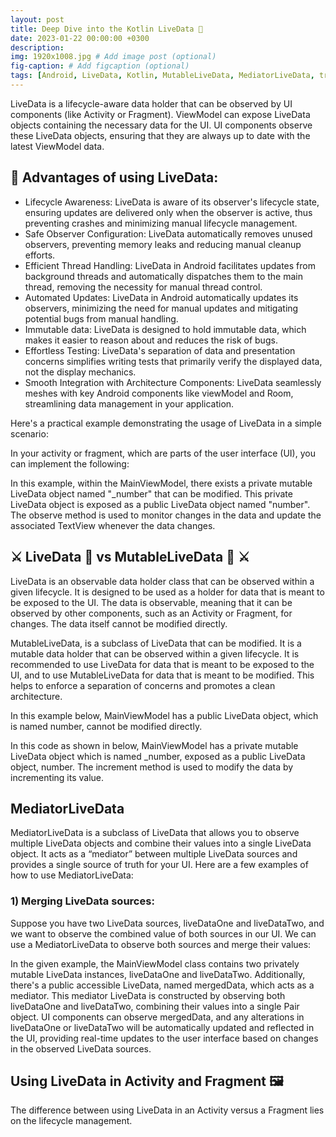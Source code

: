 ```yaml
---
layout: post
title: Deep Dive into the Kotlin LiveData 🥂
date: 2023-01-22 00:00:00 +0300
description:
img: 1920x1008.jpg # Add image post (optional)
fig-caption: # Add figcaption (optional)
tags: [Android, LiveData, Kotlin, MutableLiveData, MediatorLiveData, transformations] # add tag
---
```


LiveData is a lifecycle-aware data holder that can be observed by UI components (like Activity or Fragment).
ViewModel can expose LiveData objects containing the necessary data for the UI.
UI components observe these LiveData objects, ensuring that they are always up to date with the latest ViewModel data.

## 🍎 Advantages of using LiveData:

 * Lifecycle Awareness: LiveData is aware of its observer's lifecycle state, ensuring updates are delivered only when the observer is active, thus preventing crashes and minimizing manual lifecycle management.
 * Safe Observer Configuration: LiveData automatically removes unused observers, preventing memory leaks and reducing manual cleanup efforts.
 * Efficient Thread Handling: LiveData in Android facilitates updates from background threads and automatically dispatches them to the main thread, removing the necessity for manual thread control.
 * Automated Updates: LiveData in Android automatically updates its observers, minimizing the need for manual updates and mitigating potential bugs from manual handling.
 * Immutable data: LiveData is designed to hold immutable data, which makes it easier to reason about and reduces the risk of bugs.
 * Effortless Testing: LiveData's separation of data and presentation concerns simplifies writing tests that primarily verify the displayed data, not the display mechanics.
 * Smooth Integration with Architecture Components: LiveData seamlessly meshes with key Android components like viewModel and Room, streamlining data management in your application.

Here's a practical example demonstrating the usage of LiveData in a simple scenario:

<script src="https://gist.github.com/gungorhafize/e0e885e0c6cf3f9ad5fc6b130be13f7d.js"></script>

In your activity or fragment, which are parts of the user interface (UI), you can implement the following:

<script src="https://gist.github.com/gungorhafize/934a5b63e1bbbb5ca6ff577e24ff46e3.js"></script>

In this example, within the MainViewModel, there exists a private mutable LiveData object named "_number" that can be modified. 
This private LiveData object is exposed as a public LiveData object named "number". 
The observe method is used to monitor changes in the data and update the associated TextView whenever the data changes.

## ⚔️ LiveData 🍎 vs MutableLiveData 🍏 ⚔️

LiveData is an observable data holder class that can be observed within a given lifecycle.
It is designed to be used as a holder for data that is meant to be exposed to the UI.
The data is observable, meaning that it can be observed by other components, such as an Activity or Fragment, for changes.
The data itself cannot be modified directly. 

MutableLiveData, is a subclass of LiveData that can be modified. It is a mutable data holder that can be observed within a given lifecycle.
It is recommended to use LiveData for data that is meant to be exposed to the UI, and to use MutableLiveData for data that is meant to be modified.
This helps to enforce a separation of concerns and promotes a clean architecture.

In this example below, MainViewModel has a public LiveData object, which is named number, cannot be modified directly.
<script src="https://gist.github.com/gungorhafize/6fef12968c881995adbdcd772a686a3f.js"></script>

In this code as shown in below, MainViewModel has a private mutable LiveData object which is named _number, exposed as a public LiveData object, number.
The increment method is used to modify the data by incrementing its value.
<script src="https://gist.github.com/gungorhafize/94ee1a54e88757e8335ea7f735a31959.js"></script>

## MediatorLiveData
MediatorLiveData is a subclass of LiveData that allows you to observe multiple LiveData objects and combine their values into a single LiveData object.
It acts as a “mediator” between multiple LiveData sources and provides a single source of truth for your UI.
Here are a few examples of how to use MediatorLiveData:

### 1) Merging LiveData sources: 
Suppose you have two LiveData sources, liveDataOne and liveDataTwo, and we want to observe the combined value of both sources in our UI.
We can use a MediatorLiveData to observe both sources and merge their values:
<script src="https://gist.github.com/gungorhafize/1fca7deb87a06077e6423a3e46846346.js"></script>
In the given example, the MainViewModel class contains two privately mutable LiveData instances, liveDataOne and liveDataTwo.
Additionally, there's a public accessible LiveData, named mergedData, which acts as a mediator. This mediator LiveData is constructed by observing both liveDataOne and liveDataTwo, combining their values into a single Pair object.
UI components can observe mergedData, and any alterations in liveDataOne or liveDataTwo will be automatically updated and reflected in the UI, providing real-time updates to the user interface based on changes in the observed LiveData sources.
## Using LiveData in Activity and Fragment 🖼️

The difference between using LiveData in an Activity versus a Fragment lies on the lifecycle management.



